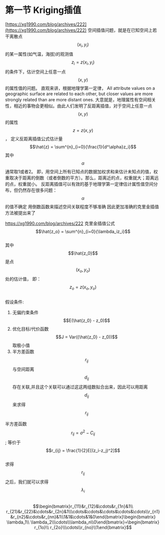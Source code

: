# 第一节 Kriging插值

[https://xg1990.com/blog/archives/222](https://xg1990.com/blog/archives/222)
空间插值问题，就是在已知空间上若干离散点 $$(x_i,y_i)$$的某一属性(如气温，海拔)的观测值$$z_i = z(x_i,y_i)$$的条件下，估计空间上任意一点$$(x,y)$$的属性值的问题。
直观来讲，根据地理学第一定律， All attribute values on a geographic surface are related to each other, but closer values are more strongly related than are more distant ones.
大意就是，地理属性有空间相关性，相近的事物会更相似。由此人们发明了反距离插值，对于空间上任意一点$$(x,y)$$ 的属性$$z = z ( x , y )$$ ，
定义反距离插值公式估计量 $$\hat{z} = \sum^{n}_{i=0}{\frac{1}{d^\alpha}z_i}$$
其中$$α$$通常取1或者2。 即，用空间上所有已知点的数据加权求和来估计未知点的值，权重取决于距离的倒数（或者倒数的平方）。那么，距离近的点，权重就大；距离远的点，权重就小。 反距离插值可以有效的基于地理学第一定律估计属性值空间分布，但仍然存在很多问题： 
$$α$$的值不确定 用倒数函数来描述空间关联程度不够准确 
因此更加准确的克里金插值方法被提出来了

https://xg1990.com/blog/archives/222
克里金插值公式$$\hat{z_o} = \sum^{n}_{i=0}{\lambda_iz_i}$$  
其中$$\hat{z_0}$$是点$$(x_o,y_o)$$处的估计值， 即：$$z_o=z(x_o,y_o)$$  
假设条件:  
1. 无偏约束条件 $$E(\hat{z_0} - z_0)$$  
2. 优化目标/代价函数 $$J = Var((\hat{z_0} - z_0))$$取极小值  
3. 半方差函数$$r_{ij}$$与空间距离$$d_{ij}$$存在关联,并且这个关联可以通过这这两组数拟合出来，因此可以用距离$$d_{ij}$$来求得$$r_{ij}$$

半方差函数$$r_{ij} = \sigma^2 - C_{ij}$$;   等价于$$r_{ij} = \frac{1}{2}E[(z_i-z_j)^2]$$  
求得$$r_{ij}$$之后，我们就可以求得$$\lambda_i$$  
$$\begin{bmatrix}r_{11}&r_{12}&\cdots&r_{1n}&1\\ r_{21}&r_{22}&\cdots&r_{2n}&1\\\cdots&\cdots&\cdots&\cdots&\cdots\\r_{n1}&r_{n2}&\cdots&r_{nn}&1\\1&1&\cdots&1&0\end{bmatrix}\begin{bmatrix} \lambda_1\\ \lambda_2\\\cdots\\\lambda_n\\0\end{bmatrix}=\begin{bmatrix} r_{1o}\\ r_{2o}\\\cdots\\r_{no}\\1\end{bmatrix}$$

